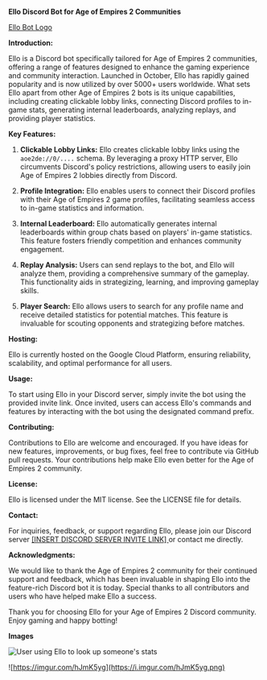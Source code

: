 **Ello Discord Bot for Age of Empires 2 Communities**

[Ello Bot Logo]()

**Introduction:**

Ello is a Discord bot specifically tailored for Age of Empires 2 communities, offering a range of features designed to enhance the gaming experience and community interaction. Launched in October, Ello has rapidly gained popularity and is now utilized by over 5000+ users worldwide. What sets Ello apart from other Age of Empires 2 bots is its unique capabilities, including creating clickable lobby links, connecting Discord profiles to in-game stats, generating internal leaderboards, analyzing replays, and providing player statistics.

**Key Features:**

1. **Clickable Lobby Links:**
   Ello creates clickable lobby links using the `aoe2de://0/....` schema. By leveraging a proxy HTTP server, Ello circumvents Discord's policy restrictions, allowing users to easily join Age of Empires 2 lobbies directly from Discord.

2. **Profile Integration:**
   Ello enables users to connect their Discord profiles with their Age of Empires 2 game profiles, facilitating seamless access to in-game statistics and information.

3. **Internal Leaderboard:**
   Ello automatically generates internal leaderboards within group chats based on players' in-game statistics. This feature fosters friendly competition and enhances community engagement.

4. **Replay Analysis:**
   Users can send replays to the bot, and Ello will analyze them, providing a comprehensive summary of the gameplay. This functionality aids in strategizing, learning, and improving gameplay skills.

5. **Player Search:**
   Ello allows users to search for any profile name and receive detailed statistics for potential matches. This feature is invaluable for scouting opponents and strategizing before matches.

**Hosting:**

Ello is currently hosted on the Google Cloud Platform, ensuring reliability, scalability, and optimal performance for all users.

**Usage:**

To start using Ello in your Discord server, simply invite the bot using the provided invite link. Once invited, users can access Ello's commands and features by interacting with the bot using the designated command prefix.

**Contributing:**

Contributions to Ello are welcome and encouraged. If you have ideas for new features, improvements, or bug fixes, feel free to contribute via GitHub pull requests. Your contributions help make Ello even better for the Age of Empires 2 community.

**License:**

Ello is licensed under the MIT license. See the LICENSE file for details.

**Contact:**

For inquiries, feedback, or support regarding Ello, please join our Discord server [[INSERT DISCORD SERVER INVITE LINK] ](https://discord.gg/krUb6bXj) or contact me directly.

**Acknowledgments:**

We would like to thank the Age of Empires 2 community for their continued support and feedback, which has been invaluable in shaping Ello into the feature-rich Discord bot it is today. Special thanks to all contributors and users who have helped make Ello a success.

Thank you for choosing Ello for your Age of Empires 2 Discord community. Enjoy gaming and happy botting!

**Images**

![User using Ello to look up someone's stats](https://i.imgur.com/MrQ4p3v.png)

![https://imgur.com/hJmK5yg](https://i.imgur.com/hJmK5yg.png)
